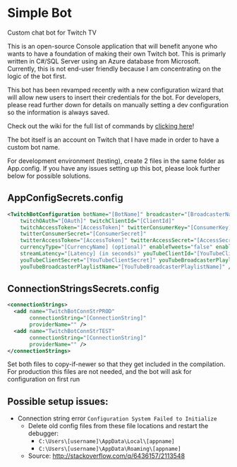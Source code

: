# Simple Bot
Custom chat bot for Twitch TV

This is an open-source Console application that will benefit anyone who wants to have a foundation of making their own Twitch bot. This is primarly written in C#/SQL Server using an Azure database from Microsoft. Currently, this is not end-user friendly because I am concentrating on the logic of the bot first.

This bot has been revamped recently with a new configuration wizard that will allow new users to insert their credentials for the bot. For developers, please read further down for details on manually setting a dev configuration so the information is always saved.

Check out the wiki for the full list of commands by [clicking here](https://github.com/SimpleSandman/TwitchBot/wiki/List-of-Commands)!

The bot itself is an account on Twitch that I have made in order to have a custom bot name.

For development environment (testing), create 2 files in the same folder as App.config. If you have any issues setting up this bot, please look further below for possible solutions.

## AppConfigSecrets.config

```xml
<TwitchBotConfiguration botName="[BotName]" broadcaster="[BroadcasterName]"
    twitchOAuth="[OAuth]" twitchClientId="[ClientId]"
    twitchAccessToken="[AccessToken]" twitterConsumerKey="[ConsumerKey]" 
    twitterConsumerSecret="[ConsumerSecret]"
    twitterAccessToken="[AccessToken]" twitterAccessSecret="[AccessSecret]" discordLink="[DiscordLink]"
    currencyType="[CurrencyName] (optional)" enableTweets="false" enableDisplaySong="false"
    streamLatency="[Latency] (in seconds)" youTubeClientId="[YouTubeClientId]" 
    youTubeClientSecret="[YouTubeClientSecret]" youTubeBroadcasterPlaylistId="[YouTubeBroadcasterPlaylistId]"
    youTubeBroadcasterPlaylistName="[YouTubeBroadcasterPlaylistName]" />
```

## ConnectionStringsSecrets.config

```xml
<connectionStrings>
  <add name="TwitchBotConnStrPROD" 
       connectionString="[ConnectionString]"
       providerName="" />
  <add name="TwitchBotConnStrTEST" 
       connectionString="[ConnectionString]"
       providerName="" />
</connectionStrings>
```

Set both files to copy-if-newer so that they get included in the compilation. For production this files are not needed, and the bot will ask for configuration on first run

## Possible setup issues:
- Connection string error `Configuration System Failed to Initialize`
  - Delete old config files from these file locations and restart the debugger:
    - `C:\Users\[username]\AppData\Local\[appname]`
    - `C:\Users\[username]\AppData\Roaming\[appname]`
  - Source: http://stackoverflow.com/q/6436157/2113548
